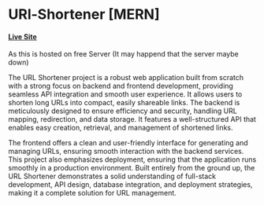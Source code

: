 <h1>URl-Shortener [MERN] <h4> <a href="https://url-shortner-frontend-vb32.onrender.com/"> Live Site</a></h4> </h1>  <p>As this is hosted on free Server (It may happend that the server maybe down)</p>

The URL Shortener project is a robust web application built from scratch with a strong focus on backend and frontend development, providing seamless API integration and smooth user experience. It allows users to shorten long URLs into compact, easily shareable links. The backend is meticulously designed to ensure efficiency and security, handling URL mapping, redirection, and data storage. It features a well-structured API that enables easy creation, retrieval, and management of shortened links.

The frontend offers a clean and user-friendly interface for generating and managing URLs, ensuring smooth interaction with the backend services. This project also emphasizes deployment, ensuring that the application runs smoothly in a production environment. Built entirely from the ground up, the URL Shortener demonstrates a solid understanding of full-stack development, API design, database integration, and deployment strategies, making it a complete solution for URL management.
